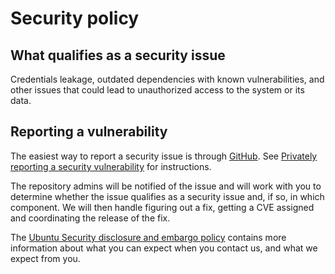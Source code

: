# Security policy

## What qualifies as a security issue

Credentials leakage, outdated dependencies with known vulnerabilities, and
other issues that could lead to unauthorized access to the system or its data.

## Reporting a vulnerability

The easiest way to report a security issue is through
[GitHub](https://github.com/canonical/spark-history-server-k8s-operator/security/advisories/new).
See
[Privately reporting a security vulnerability](https://docs.github.com/en/code-security/security-advisories/guidance-on-reporting-and-writing/privately-reporting-a-security-vulnerability)
for instructions.

The repository admins will be notified of the issue and will work with you
to determine whether the issue qualifies as a security issue and, if so, in
which component. We will then handle figuring out a fix, getting a CVE
assigned and coordinating the release of the fix.

The
[Ubuntu Security disclosure and embargo policy](https://ubuntu.com/security/disclosure-policy)
contains more  information about what you can expect when you contact us,
and what we expect from you.
